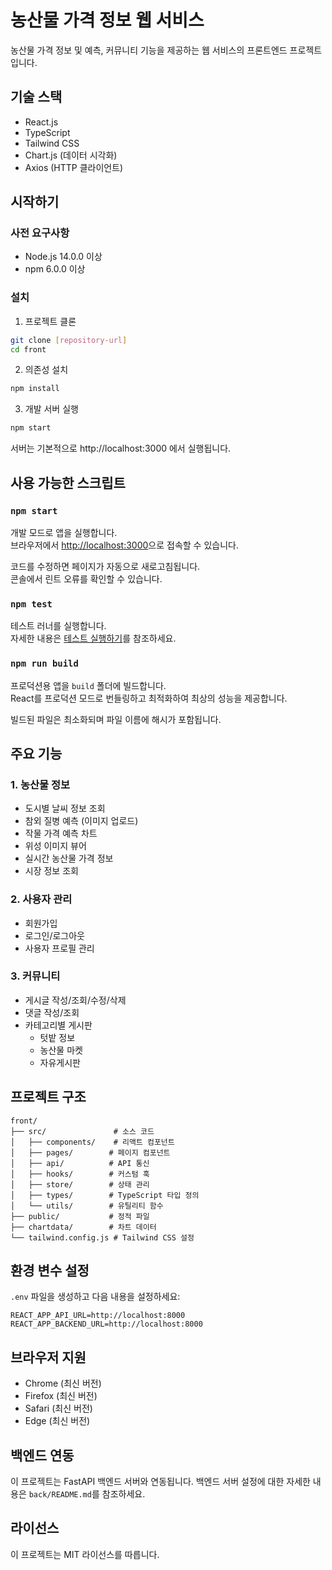 # 농산물 가격 정보 웹 서비스

농산물 가격 정보 및 예측, 커뮤니티 기능을 제공하는 웹 서비스의 프론트엔드 프로젝트입니다.

## 기술 스택

- React.js
- TypeScript
- Tailwind CSS
- Chart.js (데이터 시각화)
- Axios (HTTP 클라이언트)

## 시작하기

### 사전 요구사항

- Node.js 14.0.0 이상
- npm 6.0.0 이상

### 설치

1. 프로젝트 클론

```bash
git clone [repository-url]
cd front
```

2. 의존성 설치

```bash
npm install
```

3. 개발 서버 실행

```bash
npm start
```

서버는 기본적으로 http://localhost:3000 에서 실행됩니다.

## 사용 가능한 스크립트

### `npm start`

개발 모드로 앱을 실행합니다.\
브라우저에서 [http://localhost:3000](http://localhost:3000)으로 접속할 수 있습니다.

코드를 수정하면 페이지가 자동으로 새로고침됩니다.\
콘솔에서 린트 오류를 확인할 수 있습니다.

### `npm test`

테스트 러너를 실행합니다.\
자세한 내용은 [테스트 실행하기](https://facebook.github.io/create-react-app/docs/running-tests)를 참조하세요.

### `npm run build`

프로덕션용 앱을 `build` 폴더에 빌드합니다.\
React를 프로덕션 모드로 번들링하고 최적화하여 최상의 성능을 제공합니다.

빌드된 파일은 최소화되며 파일 이름에 해시가 포함됩니다.

## 주요 기능

### 1. 농산물 정보

- 도시별 날씨 정보 조회
- 참외 질병 예측 (이미지 업로드)
- 작물 가격 예측 차트
- 위성 이미지 뷰어
- 실시간 농산물 가격 정보
- 시장 정보 조회

### 2. 사용자 관리

- 회원가입
- 로그인/로그아웃
- 사용자 프로필 관리

### 3. 커뮤니티

- 게시글 작성/조회/수정/삭제
- 댓글 작성/조회
- 카테고리별 게시판
  - 텃밭 정보
  - 농산물 마켓
  - 자유게시판

## 프로젝트 구조

```
front/
├── src/               # 소스 코드
│   ├── components/    # 리액트 컴포넌트
│   ├── pages/        # 페이지 컴포넌트
│   ├── api/          # API 통신
│   ├── hooks/        # 커스텀 훅
│   ├── store/        # 상태 관리
│   ├── types/        # TypeScript 타입 정의
│   └── utils/        # 유틸리티 함수
├── public/           # 정적 파일
├── chartdata/        # 차트 데이터
└── tailwind.config.js # Tailwind CSS 설정
```

## 환경 변수 설정

`.env` 파일을 생성하고 다음 내용을 설정하세요:

```
REACT_APP_API_URL=http://localhost:8000
REACT_APP_BACKEND_URL=http://localhost:8000
```

## 브라우저 지원

- Chrome (최신 버전)
- Firefox (최신 버전)
- Safari (최신 버전)
- Edge (최신 버전)

## 백엔드 연동

이 프로젝트는 FastAPI 백엔드 서버와 연동됩니다. 백엔드 서버 설정에 대한 자세한 내용은 `back/README.md`를 참조하세요.

## 라이선스

이 프로젝트는 MIT 라이선스를 따릅니다.
